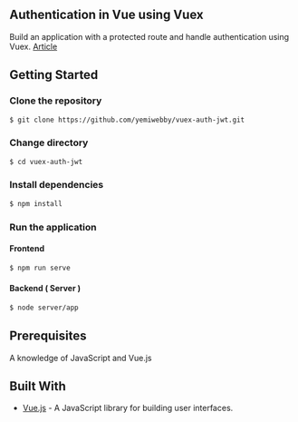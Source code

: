 ## Authentication in Vue using Vuex

Build an application with a protected route and handle authentication using Vuex. [Article](https://pusher.com/tutorials/authentication-vue-vuex)


## Getting Started

### Clone the repository
```bash
$ git clone https://github.com/yemiwebby/vuex-auth-jwt.git
```

### Change directory
```bash
$ cd vuex-auth-jwt
```

### Install dependencies
```bash
$ npm install
```

### Run the application
#### Frontend
```bash
$ npm run serve
```

#### Backend ( Server )
```bash
$ node server/app
```

## Prerequisites
A knowledge of JavaScript and Vue.js

## Built With

* [Vue.js](https://vuejs.org/) - A JavaScript library for building user interfaces.
